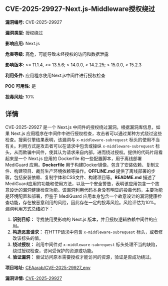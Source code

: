 ## CVE-2025-29927-Next.js-Middleware授权绕过

**漏洞编号:** CVE-2025-29927

**漏洞类型:** 授权绕过

**影响应用:** Next.js

**危害等级:** 高危，可能导致未经授权的访问和数据泄露

**影响版本:** >= 11.1.4, <= 13.5.6; > 14.0.0, < 14.2.25; > 15.0.0, < 15.2.3

**利用条件:** 应用程序使用Next.js中间件进行授权检查

**POC 可用性:** 是

**投毒风险:** 10%

## 详情

CVE-2025-29927 是一个 Next.js 中间件的授权绕过漏洞。根据漏洞库信息，如果 Next.js 应用程序在中间件中进行授权检查，攻击者可以通过某种方式绕过这些检查。搜索引擎结果表明，该漏洞与 `x-middleware-subrequest` 标头的使用不当有关。利用方式是攻击者可以在请求中包含或操纵 `x-middleware-subrequest` 标头，从而欺骗中间件，使其认为请求来自内部，进而绕过授权。提供的代码片段看起来是一个 Next.js 应用的 Dockerfile 和一些配置脚本，用于离线部署 MediGuard 应用。**Dockerfile** 用于构建Docker镜像，包含了安装依赖、复制文件、构建项目、裁剪生产环境依赖等操作。**OFFLINE.md** 提供了离线部署的步骤，包括安装依赖、复制字体和CSS文件、构建项目等。**README.md** 描述了MediGuard应用的功能和使用方法，以及一个安全警告，表明该应用包含一个故意设计的漏洞健康检查功能。该漏洞利用代码本身没有明显的投毒代码，主要功能是环境配置和部署，但鉴于 MediGuard 应用本身包含一个故意设计的漏洞健康检查功能，存在被恶意利用的风险，因此存在一定的投毒风险。风险评估为10%。 漏洞利用方式总结如下：

1.  **识别目标：** 寻找使用受影响的 Next.js 版本，并且授权逻辑依赖中间件的应用。
2.  **构造恶意请求：** 在HTTP请求中包含 `x-middleware-subrequest` 标头，或者修改该标头的值。
3.  **绕过授权：**  利用中间件对 `x-middleware-subrequest` 标头处理不当的缺陷，绕过授权检查，访问受保护的资源或功能。
4. **验证漏洞：** 尝试访问原本需要授权才能访问的资源，验证是否成功绕过。

**项目地址:** [CEAarab/CVE-2025-29927_env](https://github.com/CEAarab/CVE-2025-29927_env)

**漏洞详情:** [CVE-2025-29927](https://nvd.nist.gov/vuln/detail/CVE-2025-29927)